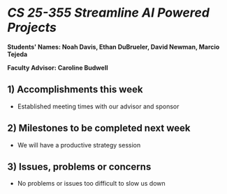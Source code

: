 # *CS 25-355 Streamline AI Powered Projects*

**Students' Names: Noah Davis, Ethan DuBrueler, David Newman, Marcio Tejeda**

**Faculty Advisor: Caroline Budwell**

## 1) Accomplishments this week ##
   - Established meeting times with our advisor and sponsor

## 2) Milestones to be completed next week ##
   -  We will have a productive strategy session

## 3) Issues, problems or concerns ##
   - No problems or issues too difficult to slow us down
